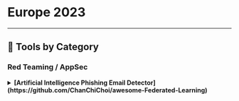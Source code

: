 # Europe 2023
---
## 🧠 Tools by Category
### Red Teaming / AppSec

<details><summary><strong>[Artificial Intelligence Phishing Email Detector](https://github.com/ChanChiChoi/awesome-Federated-Learning)</strong></summary>

                ![BH-ARSENAL](https://img.shields.io/badge/BH-ARSENAL-blue) ![Category: Red Teaming / AppSec](https://img.shields.io/badge/Category:%20Red%20Teaming%20/%20AppSec-red) ![Waqar Ahmed](https://img.shields.io/badge/Waqar%20Ahmed-informational)

                An artificial intelligence-based phishing email detector that analyses emails and its content, vocabulary, sender, subject etc and detects if it's a phishing email even if it was not flagged as one by an email gateway based on the analysis of collection of phishing emails.

                </details>
                
<details><summary><strong>[Attack Knowledge Base for Automotive](https://github.com/Trustworthy-AI-Group/Adversarial_Examples_Papers)</strong></summary>

                ![BH-ARSENAL](https://img.shields.io/badge/BH-ARSENAL-blue) ![Category: Red Teaming / AppSec](https://img.shields.io/badge/Category:%20Red%20Teaming%20/%20AppSec-red) ![Tien-Chih Lin](https://img.shields.io/badge/Tien-Chih%20Lin-informational)

                Ensuring cybersecurity in the automotive sector is more crucial than ever, especially with the rising intricacies and susceptibilities of vehicle-connected systems. The ISO/SAE 21434 standard serves as a beacon in this endeavor. However, compliance with this standard reveals discernible information disparities across its V-model phases: Concept & Design, Implementation, and Verification & Validation. Addressing these gaps is paramount for cohesive vehicle cybersecurity.

To tackle these hurdles, we introduce the "Attack Knowledge Base for Automotive." Inspired and aligned with the ATT&CK framework, this tool aids in seamless compliance with the ISO/SAE 21434 standard. We will demonstrate its efficacy in delivering a thorough and objective outcome during Threat Analysis and Risk Assessment (TARA). Moreover, it bridges information lacunas across the lifecycle, enabling the red team to synergize insights from earlier stages with our Attack Knowledge Base, ensuring holistic automotive cybersecurity.

                </details>
                
<details><summary><strong>[MetaHub: Automating Ownership, Context and Impact Assessments in Security Findings](https://github.com/gabrielsoltz/metahub)</strong></summary>

                ![BH-ARSENAL](https://img.shields.io/badge/BH-ARSENAL-blue) ![Category: Red Teaming / AppSec](https://img.shields.io/badge/Category:%20Red%20Teaming%20/%20AppSec-red) ![Gabriel Alejandro Soltz](https://img.shields.io/badge/Gabriel%20Alejandro%20Soltz-informational)

                Security findings from automated sources such as CSPMs, software vulnerability scanners, or compliance scanners often overwhelm security teams with excessive, generic, context-less information. You may have heard countless times that context in security is key, so why don't these tools provide you with more of it? Simply put, they were not designed to do so.

This shortcoming means that determining ownership and impact can be time-consuming, leading to critical vulnerabilities going unnoticed, and causing unnecessary noise or friction between security teams and other departments.

My proposed demo introduces MetaHub, a tool designed to address these issues by automating the three essential stages of security finding assessment: owner determination, contextualization, and impact definition. Leveraging metadata through MetaChecks, MetaTags, MetaTrails, and MetaAccount, MetaHub provides a detailed, context-aware assessment of each finding.

By integrating MetaHub, teams can significantly reduce false positives, streamline the detection and resolution of security findings, and strategically tailor their scanner selection to minimize unnecessary noise. The ability to concentrate on meaningful, high-impact issues will be the primary focus of the demo.

MetaHub relies on the ASFF format for ingesting security findings and can consume data from AWS Security Hub or any ASFF-supported scanner like Prowler, ElectricEye, or Inspector. This compatibility means you can continue using the scanners you already rely on but add what's missing to those findings: Ownership, Context, and Impact.

MetaHub also generates powerful visual reports and is designed for use as a CLI tool or within automated workflows, such as AWS Security Hub custom actions or AWS Lambda functions.

The automation of context, ownership, and impact is not commonly addressed by open-source tools; MetaHub introduces a solution to this problem that aims to be agnostic to the source scanner.

                </details>
                

### Red Teaming

<details><summary><strong>[Docker Exploitation Framework](https://github.com/DockerExploitationFramework/DockerExploitationFramework)</strong></summary>

                ![BH-ARSENAL](https://img.shields.io/badge/BH-ARSENAL-blue) ![Category: Red Teaming](https://img.shields.io/badge/Category:%20Red%20Teaming-red) ![Emmanuel Law](https://img.shields.io/badge/Emmanuel%20Law-informational) ![Rohit Pitke](https://img.shields.io/badge/Rohit%20Pitke-informational)

                Docker Exploitation Framework is a cross-platform framework that is focused on attacking container environment (think kubernetes, docker etc). It can identify vulnerabilities, misconfigurations, and potential attack vectors. It also helps to automate different stages of a successful kill-chain through features such as:
- Vulnerability Scanning
- Container breakouts
- Pod2Pod Lateral movement
- File layers deep inspection and extraction
- Attack Surface discovery and mapping
- Privilege Escalation etc

It uses a agent/server architecture. The agents are modular and are designed to be portable with minimal dependencies for maximum compatibility in restricted containers. This is a tool created for pentesters and red teamers.

                </details>
                
<details><summary><strong>[go-exploit: An Exploit Framework for Go](https://github.com/j-baines)</strong></summary>

                ![BH-ARSENAL](https://img.shields.io/badge/BH-ARSENAL-blue) ![Category: Red Teaming](https://img.shields.io/badge/Category:%20Red%20Teaming-red) ![Jacob Baines](https://img.shields.io/badge/Jacob%20Baines-informational)

                go-exploit is an exploit development framework for Go. The framework helps exploit developers create small, self-contained, portable, and consistent exploits.

Many proof-of-concept exploits rely on interpreted languages with complicated packaging systems. They implement wildly differing user interfaces, and have limited ability to be executed within a target network. Some exploits are integrated into massive frameworks that are burdened by years of features and dependencies which overwhelm developers and hinder the attacker's ability to deploy the exploits from unconventional locations.

To overcome these challenges, go-exploit offers a lightweight framework with minimal dependencies, written in Go—a language renowned for its portability and cross-compilation capabilities. The framework strikes a balance between simplicity for rapid proof-of-concept development and the inclusion of sophisticated built-in features for operational use.

                </details>
                
<details><summary><strong>[peetch - an eBPF based networking tool](https://github.com/quarkslab/peetch/blob/master/README.md)</strong></summary>

                ![BH-ARSENAL](https://img.shields.io/badge/BH-ARSENAL-blue) ![Category: Red Teaming](https://img.shields.io/badge/Category:%20Red%20Teaming-red) ![Guillaume Valadon](https://img.shields.io/badge/Guillaume%20Valadon-informational)

                peetch is a collection of tools aimed at experimenting with different aspects of eBPF to bypass TLS protocol protections.

                </details>
                
<details><summary><strong>[SCADAsploit: a Command & Control for OT. How to break an ICS system](https://github.com/SecurityBSidesBG/BSidesBG-2024)</strong></summary>

                ![BH-ARSENAL](https://img.shields.io/badge/BH-ARSENAL-blue) ![Category: Red Teaming](https://img.shields.io/badge/Category:%20Red%20Teaming-red) ![Omar Morando](https://img.shields.io/badge/Omar%20Morando-informational)

                SCADAsploit is the only C2 (Command & Control) framework targeting OT systems. Its powerful arsenal of pre- and post-exploitation modules for SCADA/PLC systems makes it a unique tool in Adversary Simulation operations in the OT and IoT environment. Its modular client/server architecture, which can be controlled remotely with a super-secure connection, provides modules dedicated to penetration testing, vulnerability scanning, asset discovery, and pre- and post-exploitation.


SCADAsploit boasts a robust client/server architecture that ensures seamless communication and collaboration between your team members. This scalable framework enables the efficient distribution of tasks and enhances your offensive capabilities, allowing you to penetrate even the most complex OT environments.


But it is even more than that. Thanks to its flexibility and inherent EDR evasion capability, SCADAsploit is also an effective and powerful tool for traditional IT infrastructures.

                </details>
                
<details><summary><strong>[The Metasploit Framework's Payload Improvements](https://github.com/rapid7/metasploit-framework/blob/master/modules/exploits/multi/http/log4shell_header_injection.rb)</strong></summary>

                ![BH-ARSENAL](https://img.shields.io/badge/BH-ARSENAL-blue) ![Category: Red Teaming](https://img.shields.io/badge/Category:%20Red%20Teaming-red) ![Spencer McIntyre](https://img.shields.io/badge/Spencer%20McIntyre-informational)

                Memory corruption vulnerabilities are becoming less common than their more reliable command execution counterparts. In the last year, two-thirds of the exploits Metasploit released resulted in OS command execution in some way as opposed to direct execution of injected code. Metasploit has made multiple improvements to its command payloads to keep pace with these exploitation trends. These updates make it easier for module authors to deliver a wider variety of second-stage payloads and grant users greater flexibility in selecting their delivery mechanism.

This arsenal demonstration will cover the latest improvements to Metasploits payloads, command stagers, and Meterpreter. The audience will see how these payloads can be used, customized and how the exploit development process has improved.

                </details>
                

### Web/AppSec

<details><summary><strong>[HAWK Eye - PII & Secret Detection tool for your Servers, Database, Filesystems, Cloud Storage Services](https://github.com/rohitcoder/hawk-eye)</strong></summary>

                ![BH-ARSENAL](https://img.shields.io/badge/BH-ARSENAL-blue) ![Category: Web/AppSec](https://img.shields.io/badge/Category:%20Web/AppSec-blue) ![Rohit Kumar](https://img.shields.io/badge/Rohit%20Kumar-informational)

                HAWK Eye is a powerful Command-Line Interface (CLI) tool designed to enhance data source security by detecting and protecting Personally Identifiable Information (PII) across various platforms. Inspired by the precision and vision of majestic birds of prey, HAWK Eye swiftly scans multiple data sources, including S3, MySQL, Redis, Firebase, filesystem, and Google Cloud Storage (GCS), for potential data breaches and cyber threats.

With data breaches becoming more prevalent, organizations need robust security measures to safeguard sensitive information. HAWK Eye provides a comprehensive solution, capable of seamlessly integrating with different data sources to identify and protect PII. Its extensible architecture allows developers to contribute new commands, empowering the tool to address evolving security needs.

Future Roadmap:
HAWK Eye is continuously evolving, and we have an exciting roadmap ahead! Our plans include adding support for more than 20+ additional data sources, such as MongoDB, Jira, and ticketing services. These integrations will enable HAWK Eye to detect PII and secrets from a diverse range of applications, ensuring comprehensive data source security for users.

                </details>
                

### Blue Team & Detection

<details><summary><strong>[Honeyscanner: a vulnerability analyzer for Honeypots](https://gist.github.com/aristofanischionis/a9d18cb0c8b801bbaf50b51a72fe9405)</strong></summary>

                ![BH-ARSENAL](https://img.shields.io/badge/BH-ARSENAL-blue) ![Category: Blue Team & Detection](https://img.shields.io/badge/Category:%20Blue%20Team%20&%20Detection-cyan) ![Emmanouil Vasilomanolakis](https://img.shields.io/badge/Emmanouil%20Vasilomanolakis-informational) ![Aristofanis Chionis Koufakos](https://img.shields.io/badge/Aristofanis%20Chionis%20Koufakos-informational) ![Shreyas Srinivasa](https://img.shields.io/badge/Shreyas%20Srinivasa-informational) ![Ricardo Yaben](https://img.shields.io/badge/Ricardo%20Yaben-informational)

                Honeypots are now considered a well-studied cyber-deception mechanism that can assist in defending networks as well as identifying new attack trends. However, recent research has shown that honeypots may also be vulnerable to attacks; especially fingerprinting identification ones. Moreover, many open-source honeypots lack an external security analysis and are often deployed with their default settings.

We present honeyscanner, an open-source vulnerability analyzer for honeypots. It is designed to automatically attack a given honeypot, to determine if the honeypot is vulnerable to specific types of cyber-attacks. The analyzer uses a variety of attacks, ranging from identifying vulnerable software libraries to DoS, and fuzzing attacks. In the end, an evaluation report is provided to the honeypot administrator, including advice on how to enhance the security of the honeypot.

                </details>
                
<details><summary><strong>[Slips: A machine-learning based, free-software, P2P Network Intrusion Prevention System](https://github.com/stratosphereips/StratosphereLinuxIPS)</strong></summary>

                ![BH-ARSENAL](https://img.shields.io/badge/BH-ARSENAL-blue) ![Category: Blue Team & Detection](https://img.shields.io/badge/Category:%20Blue%20Team%20&%20Detection-cyan) ![Sebastian Garcia](https://img.shields.io/badge/Sebastian%20Garcia-informational) ![Alya Gomaa](https://img.shields.io/badge/Alya%20Gomaa-informational)

                For the last 7 years we developed Slips, a behavioral-based intrusion prevention system, and the first free-software network IDS using machine learning. Slips profiles the behavior of IP addresses and performs detections inside each time window in order to also *unblock* IPs. Slips has more than 20 modules that detect a range of attacks both to and from the protected device. It is an network EDR with the capability to also protect small networks.

Slips consumes multiple packets and flows, exporting data to SIEMs. More importantly, Slips is the first IDS to automatically create a local P2P network of sensors, where instances share detections following a trust model resilient to adversaries..

Slips works in several directionality modes. The user can choose to detect attacks coming *to* or going *from* these profiles, or both. This makes it easy to protect your network but also to focus on infected computers inside your network, which is a novel technique.

Among its modules, Slips includes the download/manage of external Threat Intelligence feed (including our laboratory's own TI feed), whois/asn/geocountry enrichment, a LSTM neural net for malicious behavior detection, port scanning detection (vertical and horizontal) on flows, long connection detection, etc. The decisions to block profiles or not are based on ensembling
algorithms. The P2P module connects to other Slips to share detection alerts.

Slips can read packets from the network, pcap, Suricata, Zeek, Argus and Nfdump, and can output alerts files and summaries. Having Zeek as a base tool, Slips can correctly build a sorted timeline of flows combining all Zeek logs. Slips can send alerts using the STIX/TAXII protocol.

Slips web interface allows to clearly see the detections and behaviors, including threat inteligence enhancements. The interface can show multiple Slips runs, summarize whois/asn/geocountry information and much more.

                </details>
                
<details><summary><strong>[SSH into any device from anywhere with ZERO Open Network ports](https://github.com/nirvik/SpamEmail/blob/master/ham_dict.txt)</strong></summary>

                ![BH-ARSENAL](https://img.shields.io/badge/BH-ARSENAL-blue) ![Category: Blue Team & Detection](https://img.shields.io/badge/Category:%20Blue%20Team%20&%20Detection-cyan) ![Colin Constable](https://img.shields.io/badge/Colin%20Constable-informational) ![Anthony Prakash](https://img.shields.io/badge/Anthony%20Prakash-informational)

                SSH to Any Device with No Ports Open
Make your devices reachable while eliminating network attack surfaces & reducing administrative overhead.

Atsign's patent pending core technology is engineered to deliver the following benefits:
Addressability
Atsign's core technology uses identifiers which replace the need to manage IP addresses. If you remember the atSign (Atsign's version of an address), you can look up the IP address and port in the atDirectory which manages this information for you.
Reachability
‍Atsign's core technology provides each device with its own microserver which makes it reachable from anywhere on the internet.
No open ports (no network attack surface) on the device
Connections are always made from the device to the microserver, meaning that no ports ever need to be opened on devices using this technology.
End-to-end encrypted
Information is automatically encrypted on the edge devices before it is sent over Atsign's control plane.
Zero Trust
Atsign's technology is designed such that cryptographic keys are only stored at the edge device. No third party or intermediary ever possesses the decryption keys which are required to access the information. You don't need to trust any of the microservers, because they never see information in the clear.
In other words, sending information using Atsign's control plane requires no open ports and is fully edge-to-edge encrypted, all without needing to know the IP address of the device!

                </details>
                

### Web/AppSec or Red Teaming

<details><summary><strong>[promptmap](https://github.com/utkusen/promptmap)</strong></summary>

                ![BH-ARSENAL](https://img.shields.io/badge/BH-ARSENAL-blue) ![Category: Web/AppSec or Red Teaming](https://img.shields.io/badge/Category:%20Web/AppSec%20or%20Red%20Teaming-blue) ![Utku Sen](https://img.shields.io/badge/Utku%20Sen-informational)

                Prompt injection is a type of security vulnerability that can be exploited to control the behavior of a ChatGPT instance. By injecting malicious prompts into the system, an attacker can force the ChatGPT instance to do unintended actions.

promptmap is a tool that automatically tests prompt injection attacks on ChatGPT instances. It analyzes your ChatGPT rules to understand its context and purpose. This understanding is used to generate creative attack prompts tailored for the target. promptmap then run a ChatGPT instance with the system prompts provided by you and sends attack prompts to it. It can determine whether the prompt injection attack was successful by checking the answer coming from your ChatGPT instance.

                </details>
                

### Reverse Engineering

<details><summary><strong>[SafeNet - Securing Your Network From Your Research](https://github.com/cyberark/SafeNet)</strong></summary>

                ![BH-ARSENAL](https://img.shields.io/badge/BH-ARSENAL-blue) ![Category: Reverse Engineering](https://img.shields.io/badge/Category:%20Reverse%20Engineering-orange) ![David El](https://img.shields.io/badge/David%20El-informational)

                In the world of Cyber Security and especially malware research and reverse engineering, we often put ourselves and our PCs at constant risk, and a common method to mitigate this is by using a Virtual Machine and while this method is great for keeping our PCs safe, it does not address a larger issue - our network.

This is true especially now, with the rise in popularity of remote and hybrid work where we have to research on networks that lack corporate-level protection solutions like our homes!

SafeNet is a solution to keep our research labs and dirty virtual machines connected to the internet, all while segregating them from our local network and keeping it safe, ensuring that we can continue researching while staying as safe as possible.

                </details>
                
<details><summary><strong>[Tracing Golang Windows API calls with gftrace](https://github.com/leandrofroes)</strong></summary>

                ![BH-ARSENAL](https://img.shields.io/badge/BH-ARSENAL-blue) ![Category: Reverse Engineering](https://img.shields.io/badge/Category:%20Reverse%20Engineering-orange) ![Leandro Fróes](https://img.shields.io/badge/Leandro%20Fróes-informational)

                gftrace is a Windows API tracing tool that abuses the way that the Golang runtime works to monitor all the API calls performed by Go applications. The project is a command line tool that only requires the user to specify what Windows functions to trace. Since the tool was designed to work with Go applications specifically it provides a very clean output based on the calls the main package performs and filters all the noise the Go runtime produces.

The tool is also very portable and reliable since it works with several (if not all) Go versions and only interacts with the Go runtime, without touching any Windows API call. gftrace can be very handy for fast malware triage and reverse engineering in general, specially when it comes to obfuscated, stripped and/or trojanized samples.

                </details>
                
